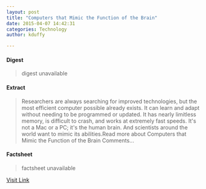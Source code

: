 ```yaml
---
layout: post
title: "Computers that Mimic the Function of the Brain"
date: 2015-04-07 14:42:31
categories: Technology
author: kduffy

---
```



#### Digest
>digest unavailable

#### Extract
>Researchers are always searching for improved technologies, but the most efficient computer possible already exists. It can learn and adapt without needing to be programmed or updated. It has nearly limitless memory, is difficult to crash, and works at extremely fast speeds. It's not a Mac or a PC; it's the human brain. And scientists around the world want to mimic its abilities.Read more about Computers that Mimic the Function of the Brain Comments...

#### Factsheet
>factsheet unavailable

[Visit Link](http://www.pddnet.com/news/2015/04/computers-mimic-function-brain)


